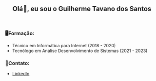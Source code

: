 ## <h2 align="center">Olá:wave:, eu sou o Guilherme Tavano dos Santos </h2>

<br>


### :desktop_computer:Formação:

- Técnico em Informática para Internet (2018 - 2020)
- Tecnólogo em Análise Desenvolvimento de Sistemas (2021 - 2023)



### :email:Contato:

- [LinkedIn](https://www.linkedin.com/in/guilherme-tavano-5354301b9)

